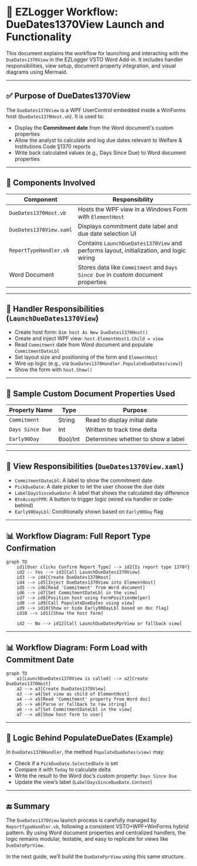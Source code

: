 # 📘 EZLogger Workflow: DueDates1370View Launch and Functionality

This document explains the workflow for launching and interacting with the `DueDates1370View` in the EZLogger VSTO Word Add-in. It includes handler responsibilities, view setup, document property integration, and visual diagrams using Mermaid.

---

## ✅ Purpose of DueDates1370View

The `DueDates1370View` is a WPF UserControl embedded inside a WinForms host (`DueDates1370Host.vb`). It is used to:

- Display the **Commitment date** from the Word document's custom properties
- Allow the analyst to calculate and log due dates relevant to Welfare & Institutions Code §1370 reports
- Write back calculated values (e.g., Days Since Due) to Word document properties

---

## 🧱 Components Involved

| Component | Responsibility |
|----------|----------------|
| `DueDates1370Host.vb` | Hosts the WPF view in a Windows Form with `ElementHost` |
| `DueDates1370View.xaml` | Displays commitment date label and due date selection UI |
| `ReportTypeHandler.vb` | Contains `LaunchDueDates1370View` and performs layout, initialization, and logic wiring |
| Word Document | Stores data like `Commitment` and `Days Since Due` in custom document properties |

---

## 🧠 Handler Responsibilities (`LaunchDueDates1370View`)

- Create host form: `Dim host As New DueDates1370Host()`
- Create and inject WPF view: `host.ElementHost1.Child = view`
- Read `Commitment` date from Word document and populate `CommitmentDateLbl`
- Set layout size and positioning of the form and `ElementHost`
- Wire up logic (e.g., via `DueDates1370Handler.PopulateDueDates(view)`)
- Show the form with `host.Show()`

---

## 🎯 Sample Custom Document Properties Used

| Property Name      | Type   | Purpose                              |
|--------------------|--------|--------------------------------------|
| `Commitment`       | String | Read to display initial date         |
| `Days Since Due`   | Int    | Written to track time delta          |
| `Early90Day`       | Bool/Int | Determines whether to show a label  |

---

## 🧰 View Responsibilities (`DueDates1370View.xaml`)

- `CommitmentDateLbl`: A label to show the commitment date
- `PickDueDate`: A date picker to let the user choose the due date
- `LabelDaysSinceDueDate`: A label that shows the calculated day difference
- `BtnAcceptPPR`: A button to trigger logic (wired via handler or code-behind)
- `Early90DayLbl`: Conditionally shown based on `Early90Day` flag

---

## 📊 Workflow Diagram: Full Report Type Confirmation

```mermaid
graph TD
    id1[User clicks Confirm Report Type] --> id2{Is report type 1370?}
    id2 -- Yes --> id3[Call LaunchDueDates1370View]
    id3 --> id4[Create DueDates1370Host]
    id4 --> id5[Inject DueDates1370View into ElementHost]
    id5 --> id6[Read 'Commitment' from Word document]
    id6 --> id7[Set CommitmentDateLbl in the view]
    id7 --> id8[Position host using FormPositionHelper]
    id8 --> id9[Call PopulateDueDates using view]
    id9 --> id10[Show or hide Early90DayLbl based on doc flag]
    id10 --> id11[Show the host form]

    id2 -- No --> id12[Call LaunchDueDatesPprView or fallback view]
```

---

## 📊 Workflow Diagram: Form Load with Commitment Date

```mermaid
graph TD
    a1[LaunchDueDates1370View is called] --> a2[Create DueDates1370Host]
    a2 --> a3[Create DueDates1370View]
    a3 --> a4[Set view as child of ElementHost]
    a4 --> a5[Read 'Commitment' property from Word doc]
    a5 --> a6[Parse or fallback to raw string]
    a6 --> a7[Set CommitmentDateLbl in the view]
    a7 --> a8[Show host form to user]
```

---

## 🧪 Logic Behind PopulateDueDates (Example)

In `DueDates1370Handler`, the method `PopulateDueDates(view)` may:

- Check if a `PickDueDate.SelectedDate` is set
- Compare it with `Today` to calculate delta
- Write the result to the Word doc’s custom property: `Days Since Due`
- Update the view’s label (`LabelDaysSinceDueDate.Content`)

---

## 🔚 Summary

The `DueDates1370View` launch process is carefully managed by `ReportTypeHandler.vb`, following a consistent VSTO+WPF+WinForms hybrid pattern. By using Word document properties and centralized handlers, the logic remains modular, testable, and easy to replicate for views like `DueDatePprView`.

In the next guide, we’ll build the `DueDatePprView` using this same structure.

